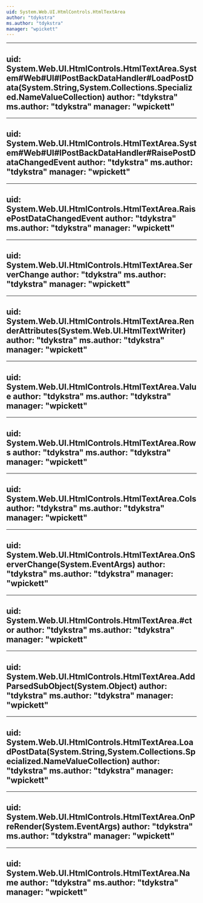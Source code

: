 ```yaml
---
uid: System.Web.UI.HtmlControls.HtmlTextArea
author: "tdykstra"
ms.author: "tdykstra"
manager: "wpickett"
---
```


---
uid: System.Web.UI.HtmlControls.HtmlTextArea.System#Web#UI#IPostBackDataHandler#LoadPostData(System.String,System.Collections.Specialized.NameValueCollection)
author: "tdykstra"
ms.author: "tdykstra"
manager: "wpickett"
---

---
uid: System.Web.UI.HtmlControls.HtmlTextArea.System#Web#UI#IPostBackDataHandler#RaisePostDataChangedEvent
author: "tdykstra"
ms.author: "tdykstra"
manager: "wpickett"
---

---
uid: System.Web.UI.HtmlControls.HtmlTextArea.RaisePostDataChangedEvent
author: "tdykstra"
ms.author: "tdykstra"
manager: "wpickett"
---

---
uid: System.Web.UI.HtmlControls.HtmlTextArea.ServerChange
author: "tdykstra"
ms.author: "tdykstra"
manager: "wpickett"
---

---
uid: System.Web.UI.HtmlControls.HtmlTextArea.RenderAttributes(System.Web.UI.HtmlTextWriter)
author: "tdykstra"
ms.author: "tdykstra"
manager: "wpickett"
---

---
uid: System.Web.UI.HtmlControls.HtmlTextArea.Value
author: "tdykstra"
ms.author: "tdykstra"
manager: "wpickett"
---

---
uid: System.Web.UI.HtmlControls.HtmlTextArea.Rows
author: "tdykstra"
ms.author: "tdykstra"
manager: "wpickett"
---

---
uid: System.Web.UI.HtmlControls.HtmlTextArea.Cols
author: "tdykstra"
ms.author: "tdykstra"
manager: "wpickett"
---

---
uid: System.Web.UI.HtmlControls.HtmlTextArea.OnServerChange(System.EventArgs)
author: "tdykstra"
ms.author: "tdykstra"
manager: "wpickett"
---

---
uid: System.Web.UI.HtmlControls.HtmlTextArea.#ctor
author: "tdykstra"
ms.author: "tdykstra"
manager: "wpickett"
---

---
uid: System.Web.UI.HtmlControls.HtmlTextArea.AddParsedSubObject(System.Object)
author: "tdykstra"
ms.author: "tdykstra"
manager: "wpickett"
---

---
uid: System.Web.UI.HtmlControls.HtmlTextArea.LoadPostData(System.String,System.Collections.Specialized.NameValueCollection)
author: "tdykstra"
ms.author: "tdykstra"
manager: "wpickett"
---

---
uid: System.Web.UI.HtmlControls.HtmlTextArea.OnPreRender(System.EventArgs)
author: "tdykstra"
ms.author: "tdykstra"
manager: "wpickett"
---

---
uid: System.Web.UI.HtmlControls.HtmlTextArea.Name
author: "tdykstra"
ms.author: "tdykstra"
manager: "wpickett"
---
